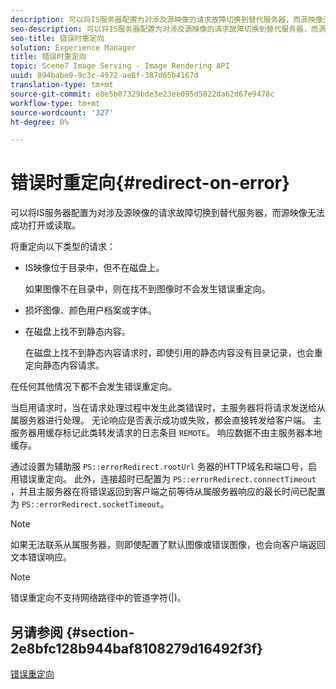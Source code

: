 ```yaml
---
description: 可以将IS服务器配置为对涉及源映像的请求故障切换到替代服务器，而源映像无法成功打开或读取。
seo-description: 可以将IS服务器配置为对涉及源映像的请求故障切换到替代服务器，而源映像无法成功打开或读取。
seo-title: 错误时重定向
solution: Experience Manager
title: 错误时重定向
topic: Scene7 Image Serving - Image Rendering API
uuid: 894babe9-9c3c-4972-ae8f-387d65b4167d
translation-type: tm+mt
source-git-commit: e8e5b07329bde3e23ee095d5022da62d67e9478c
workflow-type: tm+mt
source-wordcount: '327'
ht-degree: 0%

---
```



# 错误时重定向{#redirect-on-error}

可以将IS服务器配置为对涉及源映像的请求故障切换到替代服务器，而源映像无法成功打开或读取。

将重定向以下类型的请求：

* IS映像位于目录中，但不在磁盘上。

   如果图像不在目录中，则在找不到图像时不会发生错误重定向。

* 损坏图像、颜色用户档案或字体。
* 在磁盘上找不到静态内容。

   在磁盘上找不到静态内容请求时，即使引用的静态内容没有目录记录，也会重定向静态内容请求。

在任何其他情况下都不会发生错误重定向。

当启用请求时，当在请求处理过程中发生此类错误时，主服务器将将请求发送给从属服务器进行处理。 无论响应是否表示成功或失败，都会直接转发给客户端。 主服务器用缓存标记此类转发请求的日志条目 `REMOTE`。 响应数据不由主服务器本地缓存。

通过设置为辅助服 `PS::errorRedirect.rootUrl` 务器的HTTP域名和端口号，启用错误重定向。 此外，连接超时已配置为 `PS::errorRedirect.connectTimeout` ，并且主服务器在将错误返回到客户端之前等待从属服务器响应的最长时间已配置为 `PS::errorRedirect.socketTimeout`。

>[!NOTE]
>
>如果无法联系从属服务器，则即使配置了默认图像或错误图像，也会向客户端返回文本错误响应。

>[!NOTE]
>
>错误重定向不支持网络路径中的管道字符(|)。

## 另请参阅 {#section-2e8bfc128b944baf8108279d16492f3f}

[错误重定向](../../../is-api/image-serving-api-ref/c-configuration-and-administration/c-server-settings/r-error-redirection.md#reference-268b1bf6ce1b44bb979727c6f5daf1ac)
